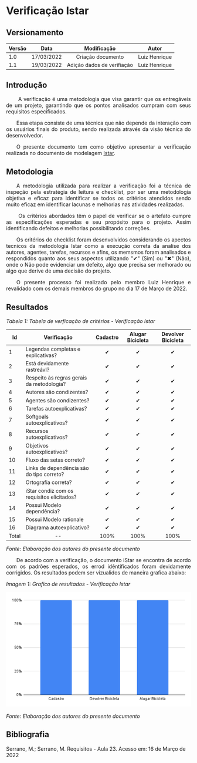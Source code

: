 # Verificação Istar

## Versionamento
| Versão | Data | Modificação | Autor |
|-|-|:-:|:-:|
| 1.0 | 17/03/2022 | Criação documento | Luiz Henrique |
| 1.1 | 19/03/2022 | Adição dados de verifiação | Luiz Henrique |


## Introdução
<p align="justify">&emsp;&emsp; A verificação é uma metodologia que visa garantir que os entregáveis de um projeto, garantindo que os pontos analisados cumpram com seus requisitos especificados.</p>
<p align="justify">&emsp;&emsp;Essa etapa consiste de uma técnica que não depende da interação com os usuários finais do produto, sendo realizada através da visão técnica do desenvolvedor. </p>
<p align="justify">&emsp;&emsp;O presente documento tem como objetivo apresentar a verificação realizada no documento de modelagem <a href="https://requisitos-de-software.github.io/2021.2-Tembici/modelagem/istar/">Istar</a>.</p>

## Metodologia
<p align="justify">&emsp;&emsp;A metodologia utilizada para realizar a verificação foi a técnica de inspeção pela estratégia de leitura e checklist, por ser uma metodologia objetiva e eficaz para identificar se todos os critérios atendidos sendo muito eficaz em identificar lacunas e melhorias nas atividades realizadas.</p>
<p align="justify">&emsp;&emsp;  Os critérios abordados têm o papel de verificar se o artefato cumpre as especificações esperadas e seu propósito para o projeto. Assim identificando defeitos e melhorias possibilitando correções. </p>
<p align="justify">&emsp;&emsp;Os critérios do checklist foram desenvolvidos considerando os apectos tecnicos da metodologia Istar como a execução correta da analise dos autores, agentes, tarefas, recursos e afins, os memsmos foram analisados e respondidos quanto aos seus aspectos utilizando "✔" (Sim) ou "✖" (Não), onde o Não pode evidenciar um  defeito, algo que precisa ser melhorado ou algo que derive de uma decisão do projeto.</p>
<p align="justify">&emsp;&emsp;O presente processo foi realizado pelo membro Luiz Henrique e revalidado com os demais membros do grupo no dia 17 de Março de 2022.</p>


## Resultados

*Tabela 1: Tabela de verficação de critérios - Verificação Istar*

| Id | Verificação | Cadastro | Alugar Bicicleta | Devolver Bicicleta |
|-|-|:-:|:-:|:-:|
| 1 | Legendas completas e explicativas? | ✔ | ✔ | ✔ |
| 2 | Está devidamente rastreávl? | ✔ | ✔ | ✔ |
| 3 | Respeito às regras gerais da metodologia? | ✔ | ✔ | ✔ |
| 4 | Autores são condizentes? | ✔ | ✔ | ✔ |
| 5 | Agentes são condizentes? | ✔ | ✔ | ✔ |
| 6 | Tarefas autoexplicativas? | ✔ | ✔ | ✔ |
| 7 | Softgoals autoexplicativos? | ✔ | ✔ | ✔ |
| 8 | Recursos autoexplicativos? | ✔ | ✔ | ✔ |
| 9 | Objetivos autoexplicativos? | ✔ | ✔ | ✔ |
| 10 | Fluxo das setas correto? | ✔ | ✔ | ✔ |
| 11 | Links de dependência são do tipo correto? | ✔ | ✔ | ✔ |
| 12 | Ortografia correta? | ✔ | ✔ | ✔ |
| 13 | iStar condiz com os requisitos elicitados? | ✔ | ✔ | ✔ |
| 14 | Possui Modelo dependência? | ✔ | ✔ | ✔ |
| 15 | Possui Modelo rationale | ✔ | ✔ | ✔ |
| 16 | Diagrama autoexplicativo? | ✔ | ✔ | ✔ |
| Total | <center> -- </center>  | 100% | 100% | 100% |

*Fonte: Elaboração dos autores do presente documento*

<p align="justify">&emsp;&emsp;De acordo com a verificação, o documento iStar se encontra de acordo com os padrões esperados, os errod idêntificados foram devidamente corrigidos. Os resultados podem ser vizualidos de maneira grafica abaixo:</p>

*Imagem 1: Grafico de resultados - Verificação Istar*

![Grafico - Verificação - Istar](../../assets/verificacao/istar/graficoIstar.png)

*Fonte: Elaboração dos autores do presente documento*

## Bibliografia
<p> Serrano, M.; Serrano, M. Requisitos - Aula 23. Acesso em: 16 de Março de 2022</p>
